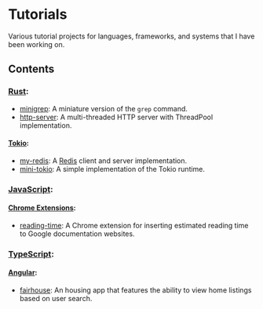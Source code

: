 # Tutorials

Various tutorial projects for languages, frameworks, and systems that I have been working on.

## Contents

### [Rust](https://www.rust-lang.org/):

- [minigrep](./rust/minigrep/): A miniature version of the `grep` command.
- [http-server](./rust/http-server/): A multi-threaded HTTP server with ThreadPool implementation.

#### [Tokio](https://tokio.rs/):

- [my-redis](./rust/tokio/my-redis/): A [Redis](https://redis.io/) client and server implementation.
- [mini-tokio](./rust/tokio/mini-tokio/): A simple implementation of the Tokio runtime.

### [JavaScript](https://www.ecma-international.org/publications-and-standards/standards/ecma-262/):

#### [Chrome Extensions](https://developer.chrome.com/docs/extensions/):

- [reading-time](./javascript/chrome-extension/reading-time/): A Chrome extension for inserting estimated reading time to Google documentation websites.

### [TypeScript](https://www.typescriptlang.org/):

#### [Angular](https://angular.io/):

- [fairhouse](./typescript/angular/fairhouse/): An housing app that features the ability to view home listings based on user search.
